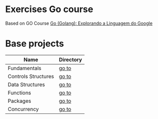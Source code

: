 # Exercises Go course

Based on GO Course [Go (Golang): Explorando a Linguagem do Google](https://www.udemy.com/course/curso-go/)

# Base projects

| Name                | Directory                    |
| ------------------- | ---------------------------- |
| Fundamentals        | [go to](fundamentals)        |
| Controls Structures | [go to](controls-structures) |
| Data Structures     | [go to](data-structures)     |
| Functions           | [go to](functions)           |
| Packages            | [go to](packages)            |
| Concurrency         | [go to](concurrency)         |
